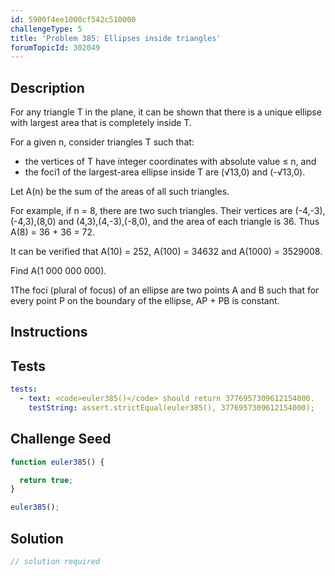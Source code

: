 ```yaml
---
id: 5900f4ee1000cf542c510000
challengeType: 5
title: 'Problem 385: Ellipses inside triangles'
forumTopicId: 302049
---
```


## Description

<section id='description'>

For any triangle T in the plane, it can be shown that there is a unique ellipse with largest area that is completely inside T.

For a given n, consider triangles T such that:

-   the vertices of T have integer coordinates with absolute value ≤ n, and
-   the foci1 of the largest-area ellipse inside T are (√13,0) and (-√13,0).

Let A(n) be the sum of the areas of all such triangles.

For example, if n = 8, there are two such triangles. Their vertices are (-4,-3),(-4,3),(8,0) and (4,3),(4,-3),(-8,0), and the area of each triangle is 36. Thus A(8) = 36 + 36 = 72.

It can be verified that A(10) = 252, A(100) = 34632 and A(1000) = 3529008.

Find A(1 000 000 000).

1The foci (plural of focus) of an ellipse are two points A and B such that for every point P on the boundary of the ellipse, AP + PB is constant.

</section>

## Instructions

<section id='instructions'>

</section>

## Tests

<section id='tests'>

```yml
tests:
  - text: <code>euler385()</code> should return 3776957309612154000.
    testString: assert.strictEqual(euler385(), 3776957309612154000);

```

</section>

## Challenge Seed

<section id='challengeSeed'>

<div id='js-seed'>

```js
function euler385() {

  return true;
}

euler385();
```

</div>

</section>

## Solution

<section id='solution'>

```js
// solution required
```

</section>
